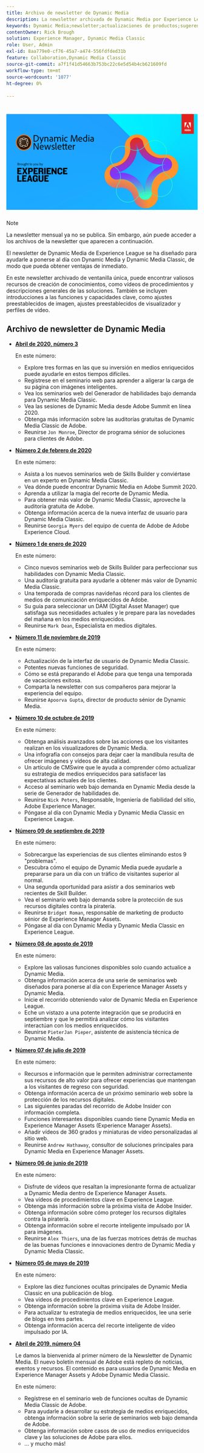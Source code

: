 ```yaml
---
title: Archivo de newsletter de Dynamic Media
description: La newsletter archivada de Dynamic Media por Experience League era una newsletter mensual. Se ha diseñado para ayudarle a ponerse al día con Dynamic Media y Dynamic Media Classic, de modo que pueda obtener ventajas de inmediato. Los boletines archivados contienen valiosos recursos para la creación de conocimientos que estaban disponibles en este boletín de ventanilla única que ahora se ha suspendido. Los boletines archivados incluyen vídeos de procedimientos y descripciones generales de las soluciones. También se incluyen introducciones a las funciones y capacidades clave, como ajustes preestablecidos de imagen, ajustes preestablecidos de visualizador y perfiles de vídeo.
keywords: Dynamic Media;newsletter;actualizaciones de productos;sugerencias y trucos;eventos;éxito del cliente;blog;blogs;imágenes;vídeos;funciones;funcionalidades
contentOwner: Rick Brough
solution: Experience Manager, Dynamic Media Classic
role: User, Admin
exl-id: 8aa779e0-cf76-45a7-a474-556fdfded31b
feature: Collaboration,Dynamic Media Classic
source-git-commit: a7f1f41d54663b753bc22c6e5d54b4cb621609fd
workflow-type: tm+mt
source-wordcount: '1077'
ht-degree: 0%

---
```


# ![Logotipo de newsletter de Dynamic Media](/help/assets/assets/dynamic-media-newsletter-logo.png)

>[!NOTE]
>
>La newsletter mensual ya no se publica. Sin embargo, aún puede acceder a los archivos de la newsletter que aparecen a continuación.

El newsletter de Dynamic Media de Experience League se ha diseñado para ayudarle a ponerse al día con Dynamic Media y Dynamic Media Classic, de modo que pueda obtener ventajas de inmediato.

En este newsletter archivado de ventanilla única, puede encontrar valiosos recursos de creación de conocimientos, como vídeos de procedimientos y descripciones generales de las soluciones. También se incluyen introducciones a las funciones y capacidades clave, como ajustes preestablecidos de imagen, ajustes preestablecidos de visualizador y perfiles de vídeo.

<!-- ## Get inspired - Stay informed

[Sign up](https://www.adobe.com/subscription/dynamic-media-newsletter.html) to receive the Dynamic Media Newsletter on a monthly basis in your inbox. -->

## Archivo de newsletter de Dynamic Media

<!-- * **[May 2020, Issue 4](https://expleague.azureedge.net/assets/aem/Experience-Insider-vol.31.html)**

    In this issue:

    * What business continuity means in uncertain times.
    * Key takeaways from the first all-digital Adobe Summit.
    * Must-watch Experience Manager breakout sessions.
    * Summit customer spotlight: Under Armour.
    * Never miss an Experience Insider webinar.
    * Public sector spotlight: The urgent need for digital enrollment.
    * Look what's new in Experience Manager Innovation.
    * Build your Experience Manager skills *live* with the Adobe pros.
    * Connect with the Adobe Experience Manager Community.
    * Fast-track your Adobe expertise with Adobe Experience League. -->

* **[Abril de 2020, número 3](https://experienceleague.adobe.com/tools/dynamic-media-demo/newsletter/Dynamic_Media_Newsletter_04_2020_April.html)**

   En este número:

   * Explore tres formas en las que su inversión en medios enriquecidos puede ayudarle en estos tiempos difíciles.
   * Regístrese en el seminario web para aprender a aligerar la carga de su página con imágenes inteligentes.
   * Vea los seminarios web del Generador de habilidades bajo demanda para Dynamic Media Classic.
   * Vea las sesiones de Dynamic Media desde Adobe Summit en línea 2020.
   * Obtenga más información sobre las auditorías gratuitas de Dynamic Media Classic de Adobe.
   * Reunirse `Jon Monroe`, Director de programa sénior de soluciones para clientes de Adobe.

* **[Número 2 de febrero de 2020](https://experienceleague.adobe.com/tools/dynamic-media-demo/newsletter/Dynamic_Media_Newsletter_02_2020_Feb.html)**

   En este número:

   * Asista a los nuevos seminarios web de Skills Builder y conviértase en un experto en Dynamic Media Classic.
   * Vea dónde puede encontrar Dynamic Media en Adobe Summit 2020.
   * Aprenda a utilizar la magia del recorte de Dynamic Media.
   * Para obtener más valor de Dynamic Media Classic, aproveche la auditoría gratuita de Adobe.
   * Obtenga información acerca de la nueva interfaz de usuario para Dynamic Media Classic.
   * Reunirse `Georgia Myers` del equipo de cuenta de Adobe de Adobe Experience Cloud.

* **[Número 1 de enero de 2020](https://experienceleague.adobe.com/tools/dynamic-media-demo/newsletter/Dynamic_Media_Newsletter_01_2020_Jan.html)**

   En este número:

   * Cinco nuevos seminarios web de Skills Builder para perfeccionar sus habilidades con Dynamic Media Classic.
   * Una auditoría gratuita para ayudarle a obtener más valor de Dynamic Media Classic.
   * Una temporada de compras navideñas récord para los clientes de medios de comunicación enriquecidos de Adobe.
   * Su guía para seleccionar un DAM (Digital Asset Manager) que satisfaga sus necesidades actuales y le prepare para las novedades del mañana en los medios enriquecidos.
   * Reunirse `Mark Dean`, Especialista en medios digitales.

* **[Número 11 de noviembre de 2019](https://experienceleague.adobe.com/tools/dynamic-media-demo/newsletter/Dynamic_Media_Newsletter_11_2019_Nov.html)**

   En este número:

   * Actualización de la interfaz de usuario de Dynamic Media Classic.
   * Potentes nuevas funciones de seguridad.
   * Cómo se está preparando el Adobe para que tenga una temporada de vacaciones exitosa.
   * Comparta la newsletter con sus compañeros para mejorar la experiencia del equipo.
   * Reunirse `Apoorva Gupta`, director de producto sénior de Dynamic Media.

* **[Número 10 de octubre de 2019](https://experienceleague.adobe.com/tools/dynamic-media-demo/newsletter/Dynamic_Media_Newsletter_10_2019_Oct.html)**

   En este número:

   * Obtenga análisis avanzados sobre las acciones que los visitantes realizan en los visualizadores de Dynamic Media.
   * Una infografía con consejos para dejar caer la mandíbula resulta de ofrecer imágenes y vídeos de alta calidad.
   * Un artículo de CMSwire que le ayuda a comprender cómo actualizar su estrategia de medios enriquecidos para satisfacer las expectativas actuales de los clientes.
   * Acceso al seminario web bajo demanda en Dynamic Media desde la serie de Generador de habilidades de.
   * Reunirse `Nick Peters`, Responsable, Ingeniería de fiabilidad del sitio, Adobe Experience Manager.
   * Póngase al día con Dynamic Media y Dynamic Media Classic en Experience League.

* **[Número 09 de septiembre de 2019](https://experienceleague.adobe.com/tools/dynamic-media-demo/newsletter/Dynamic_Media_Newsletter_09_2019_Sept.html)**

   En este número:

   * Sobrecargue las experiencias de sus clientes eliminando estos 9 &quot;problemas&quot;.
   * Descubra cómo el equipo de Dynamic Media puede ayudarle a prepararse para un día con un tráfico de visitantes superior al normal.
   * Una segunda oportunidad para asistir a dos seminarios web recientes de Skill Builder.
   * Vea el seminario web bajo demanda sobre la protección de sus recursos digitales contra la piratería.
   * Reunirse `Bridget Roman`, responsable de marketing de producto sénior de Experience Manager Assets.
   * Póngase al día con Dynamic Media y Dynamic Media Classic en Experience League.

* **[Número 08 de agosto de 2019](https://experienceleague.adobe.com/tools/dynamic-media-demo/newsletter/Dynamic_Media_Newsletter_08_2019_Aug.html)**

   En este número:

   * Explore las valiosas funciones disponibles solo cuando actualice a Dynamic Media.
   * Obtenga información acerca de una serie de seminarios web diseñados para ponerse al día con Experience Manager Assets y Dynamic Media.
   * Inicie el recorrido obteniendo valor de Dynamic Media en Experience League.
   * Eche un vistazo a una potente integración que se producirá en septiembre y que le permitirá analizar cómo los visitantes interactúan con los medios enriquecidos.
   * Reunirse `PieterJan Pieper`, asistente de asistencia técnica de Dynamic Media.

* **[Número 07 de julio de 2019](https://experienceleague.adobe.com/tools/dynamic-media-demo/newsletter/Dynamic_Media_Newsletter_07_2019_July.html)**

   En este número:

   * Recursos e información que le permiten administrar correctamente sus recursos de alto valor para ofrecer experiencias que mantengan a los visitantes de regreso con seguridad.
   * Obtenga información acerca de un próximo seminario web sobre la protección de los recursos digitales.
   * Las siguientes paradas del recorrido de Adobe Insider con información completa.
   * Funciones interesantes disponibles cuando tiene Dynamic Media en Experience Manager Assets (Experience Manager Assets).
   * Añadir vídeos de 360 grados y miniaturas de vídeo personalizadas al sitio web.
   * Reunirse `Andrew Hathaway`, consultor de soluciones principales para Dynamic Media en Experience Manager Assets.

* **[Número 06 de junio de 2019](https://experienceleague.adobe.com/tools/dynamic-media-demo/newsletter/Dynamic_Media_Newsletter_06_2019_June.html)**

   En este número:

   * Disfrute de vídeos que resaltan la impresionante forma de actualizar a Dynamic Media dentro de Experience Manager Assets.
   * Vea vídeos de procedimientos clave en Experience League.
   * Obtenga más información sobre la próxima visita de Adobe Insider.
   * Obtenga información sobre cómo proteger los recursos digitales contra la piratería.
   * Obtenga información sobre el recorte inteligente impulsado por IA para imágenes.
   * Reunirse `Alex Thiers`, una de las fuerzas motrices detrás de muchas de las buenas funciones e innovaciones dentro de Dynamic Media y Dynamic Media Classic.

* **[Número 05 de mayo de 2019](https://experienceleague.adobe.com/tools/dynamic-media-demo/newsletter/Dynamic_Media_Newsletter_05_2019_May.html)**

   En este número:

   * Explore las diez funciones ocultas principales de Dynamic Media Classic en una publicación de blog.
   * Vea vídeos de procedimientos clave en Experience League.
   * Obtenga información sobre la próxima visita de Adobe Insider.
   * Para actualizar tu estrategia de medios enriquecidos, lee una serie de blogs en tres partes.
   * Obtenga información acerca del recorte inteligente de vídeo impulsado por IA.

* **[Abril de 2019, número 04](https://experienceleague.adobe.com/tools/dynamic-media-demo/newsletter/Dynamic_Media_Newsletter_04_2019_April.html)**

   Le damos la bienvenida al primer número de la Newsletter de Dynamic Media. El nuevo boletín mensual de Adobe está repleto de noticias, eventos y recursos. El contenido es para usuarios de Dynamic Media en Experience Manager Assets y Adobe Dynamic Media Classic.

   En este número:

   * Regístrese en el seminario web de funciones ocultas de Dynamic Media Classic de Adobe.
   * Para ayudarle a desarrollar su estrategia de medios enriquecidos, obtenga información sobre la serie de seminarios web bajo demanda de Adobe.
   * Obtenga información sobre casos de uso de medios enriquecidos clave y las soluciones de Adobe para ellos.
   * ... y mucho más!

